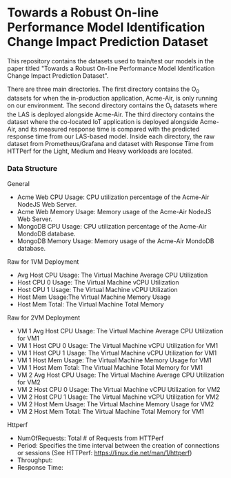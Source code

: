 # Towards a Robust On-line Performance Model Identification Change Impact Prediction Dataset

This repository contains the datasets used to train/test our models in the paper titled "Towards a Robust On-line Performance Model Identification Change Impact Prediction Dataset". 

There are three main directories. The first directory contains the O<sub>0</sub> datasets for when the in-production application, Acme-Air, is only running on our environment. The second directory contains the O<sub>t</sub> datasets where the LAS is deployed alongside Acme-Air. The third directory contains the dataset where the co-located IoT application is deployed alongside Acme-Air, and its measured response time is compared with the predicted response time from our LAS-based model. Inside each directory, the raw dataset from Prometheus/Grafana and dataset with Response Time from HTTPerf for the Light, Medium and Heavy workloads are located. 

### Data Structure

General
- Acme Web CPU Usage: CPU utilization percentage of the Acme-Air NodeJS Web Server.
- Acme Web Memory Usage: Memory usage of the Acme-Air NodeJS Web Server.
- MongoDB CPU Usage: CPU utilization percentage of the Acme-Air MondoDB database.
- MongoDB Memory Usage: Memory usage of the Acme-Air MondoDB database.


Raw for 1VM Deployment
- Avg Host CPU Usage: The Virtual Machine Average CPU Utilization
- Host CPU 0 Usage: The Virtual Machine vCPU Utilization
- Host CPU 1 Usage: The Virtual Machine vCPU Utilization
- Host Mem Usage:The Virtual Machine Memory Usage
- Host Mem Total: The Virtual Machine Total Memory

Raw for 2VM Deployment
- VM 1 Avg Host CPU Usage: The Virtual Machine Average CPU Utilization for VM1
- VM 1 Host CPU 0 Usage: The Virtual Machine vCPU Utilization for VM1
- VM 1 Host CPU 1 Usage: The Virtual Machine vCPU Utilization for VM1 
- VM 1 Host Mem Usage: The Virtual Machine Memory Usage for VM1
- VM 1 Host Mem Total: The Virtual Machine Total Memory for VM1
- VM 2 Avg Host CPU Usage: The Virtual Machine Average CPU Utilization for VM2
- VM 2 Host CPU 0 Usage: The Virtual Machine vCPU Utilization for VM2
- VM 2 Host CPU 1 Usage: The Virtual Machine vCPU Utilization for VM2
- VM 2 Host Mem Usage: The Virtual Machine Memory Usage for VM2
- VM 2 Host Mem Total: The Virtual Machine Total Memory for VM1

Httperf
- NumOfRequests: Total # of Requests from HTTPerf
- Period: Specifies the time interval between the creation of connections or sessions (See HTTPerf: https://linux.die.net/man/1/httperf)
- Throughput: 
- Response Time:
